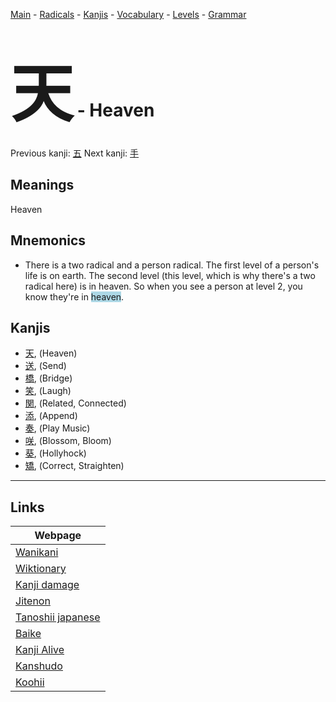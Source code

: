 <style> bigfont {font-size: 100px}</style>
[Main](../README.md) -
[Radicals](../radicals.md) -
[Kanjis](../kanjis.md) -
[Vocabulary](../vocabulary.md) -
[Levels](../levels.md) -
[Grammar](../grammar.md)
# <bigfont> 天</bigfont> - Heaven 

Previous kanji: [五](五.md) Next kanji: [手](手.md) 

## Meanings
 Heaven
## Mnemonics
 * There is a two radical and a person radical. The first level of a person's life is on earth. The second level (this level, which is why there's a two radical here) is in heaven. So when you see a person at level 2, you know they're in <span style="background-color:#ADD8E6"> heaven</span>.


## Kanjis
 * [天](../kanjis/天.md), (Heaven)
* [送](../kanjis/送.md), (Send)
* [橋](../kanjis/橋.md), (Bridge)
* [笑](../kanjis/笑.md), (Laugh)
* [関](../kanjis/関.md), (Related, Connected)
* [添](../kanjis/添.md), (Append)
* [奏](../kanjis/奏.md), (Play Music)
* [咲](../kanjis/咲.md), (Blossom, Bloom)
* [葵](../kanjis/葵.md), (Hollyhock)
* [矯](../kanjis/矯.md), (Correct, Straighten)



---

## Links 

| Webpage |
| --- |
| [Wanikani          ](https://www.wanikani.com/kanji/天) |
| [Wiktionary        ](https://en.wiktionary.org/wiki/天) |
| [Kanji damage      ](http://www.kanjidamage.com/kanji/search?utf8=✓&q=天) |
| [Jitenon           ](https://jitenon.com/kanji/天) |
| [Tanoshii japanese ](https://www.tanoshiijapanese.com/dictionary/kanji.cfm?k=天) |
| [Baike             ](https://baike.baidu.com/item/天) |
| [Kanji Alive       ](https://app.kanjialive.com/天) |
| [Kanshudo          ](https://www.kanshudo.com/searchmn?q=天) |
| [Koohii            ](https://kanji.koohii.com/study/kanji/天) |

